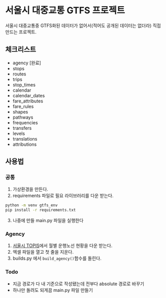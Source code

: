 # 서울시 대중교통 GTFS 프로젝트

서울시 대중교통중 GTFS화된 데이터가 없어서(적어도 공개된 데이터는 없더라) 직접 만드는 프로젝트.

## 체크리스트
- agency [완료]
- stops
- routes
- trips
- stop_times
- calendar
- calendar_dates
- fare_attributes
- fare_rules
- shapes
- pathways
- frequencies
- transfers
- levels
- translations
- attributions

## 사용법
### 공통
1. 가상환경을 만든다.
2. requirements 파일로 필요 라이브러리를 다운 받는다.
```bash
python -m venv gtfs_env
pip install -r requirements.txt
```
3. 나중에 만들 main.py 파일을 실행한다

### Agency
1. [서울시 TOPIS](https://topis.seoul.go.kr/refRoom/openRefRoom_3_1.do)에서 월별 운행노선 현황을 다운 받는다.
2. 엑셀 파일을 열고 첫 줄을 지운다.
3. builds.py 에서 `build_agency()`함수를 돌린다. 

### Todo
* 지금 경로가 다 내 기준으로 작성됐는데 전부다 absolute 경로로 바꾸기
* 하나만 돌려도 되게끔 main.py 파일 만들기